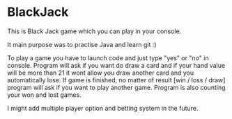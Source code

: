 # BlackJack

This is Black Jack game which you can play in your console.

It main purpose was to practise Java and learn git :)

To play a game you have to launch code and just type "yes" or "no" in console. Program will ask if you want do draw a card 
and if your hand value will be more than 21 it wont allow you draw another card and you automatically lose. If game is finished,
no matter of result [win / loss / draw] program will ask if you want to play another game. Program is also counting your won and
lost games. 

I might add multiple player option and betting system in the future.
